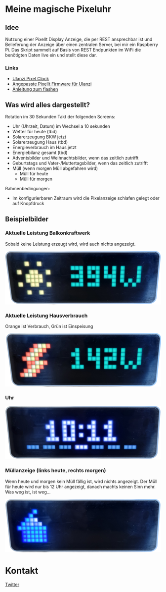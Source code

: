 # Meine magische Pixeluhr

## Idee

Nutzung einer PixelIt Display Anzeige, die per REST ansprechbar ist und Belieferung der Anzeige über einen zentralen Server, bei mir ein Raspberry Pi. Das Skript sammelt auf Basis von REST Endpunkten im WiFi die benötigten Daten live ein und stellt diese dar.

### Links

- [Ulanzi Pixel Clock](https://www.ulanzi.de/products/ulanzi-pixel-smart-uhr-2882?currency=EUR)
- [Angepasste PixelIt Firmware für Ulanzi](https://github.com/aptonline/PixelIt_Ulanzi)
- [Anleitung zum flashen](https://www.bjoerns-techblog.de/2023/03/pixelit-auf-ulanzi-smart-clock/)

## Was wird alles dargestellt?

Rotation im 30 Sekunden Takt der folgenden Screens:

- Uhr (Uhrzeit, Datum) im Wechsel a 10 sekunden
- Wetter für heute (tbd)
- Solarerzeugung BKW jetzt
- Solarerzeugung Haus (tbd)
- Energieverbrauch im Haus jetzt
- Energiebilanz gesamt (tbd)
- Adventsbilder und Weihnachtsbilder, wenn das zeitlich zutrifft
- Geburtstags und Vater-/Muttertagsbilder, wenn das zeitlich zutrifft
- Müll (wenn morgen Müll abgefahren wird)
  - Müll für heute
  - Müll für morgen

Rahmenbedingungen:

- Im konfigurierbaren Zeitraum wird die Pixelanzeige schlafen gelegt oder auf Knopfdruck

## Beispielbilder

### Aktuelle Leistung Balkonkraftwerk

Sobald keine Leistung erzeugt wird, wird auch nichts angezeigt.

![Aktuelle Leistung BKW](./docs/pics/bkw.png)

### Aktuelle Leistung Hausverbrauch

Orange ist Verbrauch, Grün ist Einspeisung

![Aktuelle Leistung Haus](./docs/pics/power.png)

### Uhr

![Beispielbild der Pixeluhr](./docs/pics/clock.png)

### Müllanzeige (links heute, rechts morgen)

Wenn heute und morgen kein Müll fällig ist, wird nichts angezeigt. Der Müll für heute wird nur bis 12 Uhr angezeigt, danach machts keinen Sinn mehr. Was weg ist, ist weg...

![Beispielbild der Mülltonne](./docs/pics/trash.png)

# Kontakt

[Twitter](https://x.com/stefanj78)

